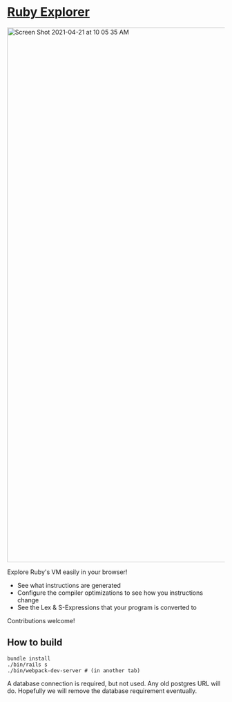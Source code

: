 # [Ruby Explorer](https://www.rubyexplorer.xyz)

<img width="1237" alt="Screen Shot 2021-04-21 at 10 05 35 AM" src="https://user-images.githubusercontent.com/4482399/115593290-30549180-a289-11eb-9ef8-677c695aab1d.png">

Explore Ruby's VM easily in your browser!

- See what instructions are generated
- Configure the compiler optimizations to see how you instructions change
- See the Lex & S-Expressions that your program is converted to

Contributions welcome!

## How to build

```
bundle install
./bin/rails s
./bin/webpack-dev-server # (in another tab)
```

A database connection is required, but not used. Any old postgres URL will do. Hopefully we will remove the database requirement eventually.
